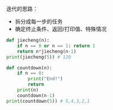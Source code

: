 迭代的思路：
- 拆分成每一步的任务
- 确定终止条件、返回/打印值、特殊情况
```python
def jiecheng(n):
    if n == 0 or n == 1: return 1
    return n*jiecheng(n-1)
print(jiecheng(5)) # 120

def countdown(n):
    if n == 0: 
        print("End!")
        return
    print(n)
    countdown(n-1)
print(countdown(5)) # 5,4,3,2,1
```
